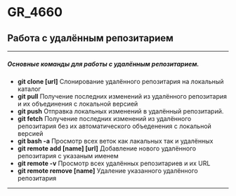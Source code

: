 # GR_4660
## Работа с удалённым репозитарием
___
##### Основные команды для работы с удалённым репозитарием.
* **git clone [url]** Слонирование удалённого репозитария на локальный каталог
* **git pull** Получение последних изменений из удалённого репозитария и их объединения с локальной версией
* **git push** Отправка локальных изменений в удалённый репозитарий.
* **git fetch** Получение последних изменений из удалённого репозитария без их автоматического объеденения с локальной версией
* **git bash -a** Просмотр всех веток как лакальных так и удалённых
* **git remote add [name] [url]** Добавление нового удалённого репозитария с указаным именем
* **git remote -v** Просмотр всех удалённых репозитариев и их URL
* **git remote remove [name]** Удаление указанного удалённого репозитария
___